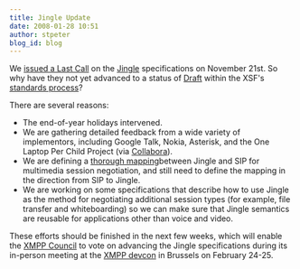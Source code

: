```yaml
---
title: Jingle Update
date: 2008-01-28 10:51
author: stpeter
blog_id: blog
---
```


We [issued a Last Call](http://blog.xmpp.org/?p=32) on the [Jingle](https://xmpp.org/extensions/xep-0166.html) specifications on November 21st. So why have they not yet advanced to a status of [Draft](https://xmpp.org/extensions/xep-0001.html#states-Draft) within the XSF's [standards process](https://xmpp.org/extensions/xep-0001.html)?

There are several reasons:

-   The end-of-year holidays intervened.
-   We are gathering detailed feedback from a wide variety of implementors, including Google Talk, Nokia, Asterisk, and the One Laptop Per Child Project (via [Collabora](http://www.collabora.co.uk/)).
-   We are defining a [thorough mapping](https://xmpp.org/internet-drafts/draft-saintandre-sip-xmpp-media-00.html)between Jingle and SIP for multimedia session negotiation, and still need to define the mapping in the direction from SIP to Jingle.
-   We are working on some specifications that describe how to use Jingle as the method for negotiating additional session types (for example, file transfer and whiteboarding) so we can make sure that Jingle semantics are reusable for applications other than voice and video.

These efforts should be finished in the next few weeks, which will enable the [XMPP Council](https://xmpp.org/council/) to vote on advancing the Jingle specifications during its in-person meeting at the [XMPP devcon](http://blog.xmpp.org/?p=33) in Brussels on February 24-25.
